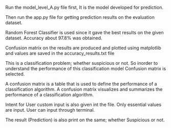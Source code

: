 Run the model_level_A.py file first,
It is the model developed for prediction.


Then run the app.py file for getting prediction results on the evaluation dataset.



Random Forest Classifier is used since it gave the best results on the given dataset.
Accuracy about 97.8% was obtained.

Confusion matrix on the results are produced and plotted using matplotlib and values are saved in the accuracy_results.txt file

This is a classification problem; whether suspicious or not. So inorder to understand the performance of this classification model Confusion matrix is selected.

A confusion matrix is a table that is used to define the performance of a classification algorithm. A confusion matrix visualizes and summarizes the performance of a classification algorithm.


Intent for User custom input is also given int the file. Only essential values are input. User can input through terminal.

The result (Prediction) is also print on the same; whether Suspicious or not.